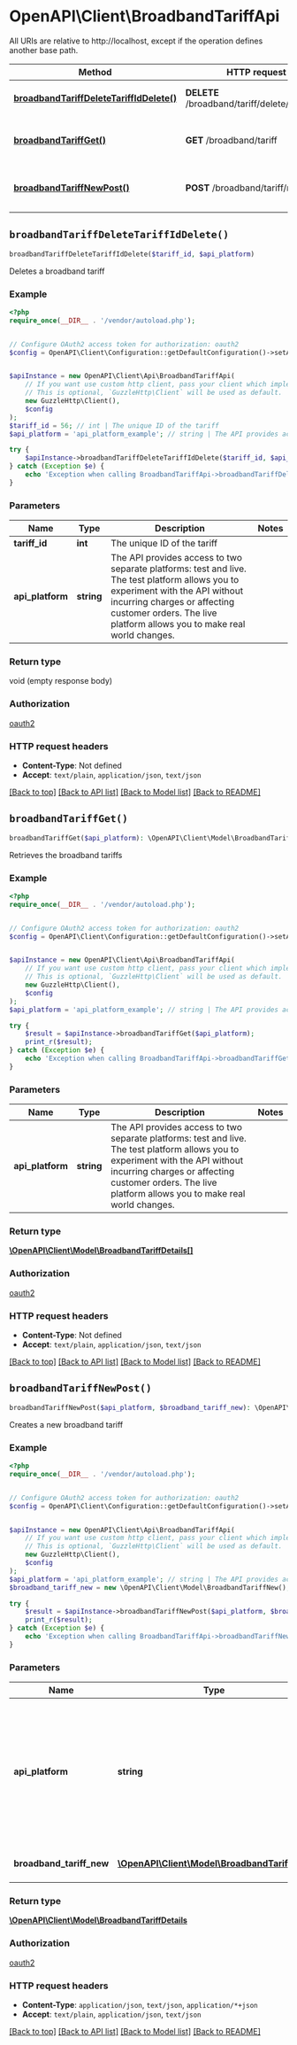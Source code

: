 # OpenAPI\Client\BroadbandTariffApi

All URIs are relative to http://localhost, except if the operation defines another base path.

| Method | HTTP request | Description |
| ------------- | ------------- | ------------- |
| [**broadbandTariffDeleteTariffIdDelete()**](BroadbandTariffApi.md#broadbandTariffDeleteTariffIdDelete) | **DELETE** /broadband/tariff/delete/{tariff_id} | Deletes a broadband tariff |
| [**broadbandTariffGet()**](BroadbandTariffApi.md#broadbandTariffGet) | **GET** /broadband/tariff | Retrieves the broadband tariffs |
| [**broadbandTariffNewPost()**](BroadbandTariffApi.md#broadbandTariffNewPost) | **POST** /broadband/tariff/new | Creates a new broadband tariff |


## `broadbandTariffDeleteTariffIdDelete()`

```php
broadbandTariffDeleteTariffIdDelete($tariff_id, $api_platform)
```

Deletes a broadband tariff

### Example

```php
<?php
require_once(__DIR__ . '/vendor/autoload.php');


// Configure OAuth2 access token for authorization: oauth2
$config = OpenAPI\Client\Configuration::getDefaultConfiguration()->setAccessToken('YOUR_ACCESS_TOKEN');


$apiInstance = new OpenAPI\Client\Api\BroadbandTariffApi(
    // If you want use custom http client, pass your client which implements `GuzzleHttp\ClientInterface`.
    // This is optional, `GuzzleHttp\Client` will be used as default.
    new GuzzleHttp\Client(),
    $config
);
$tariff_id = 56; // int | The unique ID of the tariff
$api_platform = 'api_platform_example'; // string | The API provides access to two separate platforms: test and live. The test platform allows you to experiment with the API without incurring charges or affecting customer orders. The live platform allows you to make real world changes.

try {
    $apiInstance->broadbandTariffDeleteTariffIdDelete($tariff_id, $api_platform);
} catch (Exception $e) {
    echo 'Exception when calling BroadbandTariffApi->broadbandTariffDeleteTariffIdDelete: ', $e->getMessage(), PHP_EOL;
}
```

### Parameters

| Name | Type | Description  | Notes |
| ------------- | ------------- | ------------- | ------------- |
| **tariff_id** | **int**| The unique ID of the tariff | |
| **api_platform** | **string**| The API provides access to two separate platforms: test and live. The test platform allows you to experiment with the API without incurring charges or affecting customer orders. The live platform allows you to make real world changes. | |

### Return type

void (empty response body)

### Authorization

[oauth2](../../README.md#oauth2)

### HTTP request headers

- **Content-Type**: Not defined
- **Accept**: `text/plain`, `application/json`, `text/json`

[[Back to top]](#) [[Back to API list]](../../README.md#endpoints)
[[Back to Model list]](../../README.md#models)
[[Back to README]](../../README.md)

## `broadbandTariffGet()`

```php
broadbandTariffGet($api_platform): \OpenAPI\Client\Model\BroadbandTariffDetails[]
```

Retrieves the broadband tariffs

### Example

```php
<?php
require_once(__DIR__ . '/vendor/autoload.php');


// Configure OAuth2 access token for authorization: oauth2
$config = OpenAPI\Client\Configuration::getDefaultConfiguration()->setAccessToken('YOUR_ACCESS_TOKEN');


$apiInstance = new OpenAPI\Client\Api\BroadbandTariffApi(
    // If you want use custom http client, pass your client which implements `GuzzleHttp\ClientInterface`.
    // This is optional, `GuzzleHttp\Client` will be used as default.
    new GuzzleHttp\Client(),
    $config
);
$api_platform = 'api_platform_example'; // string | The API provides access to two separate platforms: test and live. The test platform allows you to experiment with the API without incurring charges or affecting customer orders. The live platform allows you to make real world changes.

try {
    $result = $apiInstance->broadbandTariffGet($api_platform);
    print_r($result);
} catch (Exception $e) {
    echo 'Exception when calling BroadbandTariffApi->broadbandTariffGet: ', $e->getMessage(), PHP_EOL;
}
```

### Parameters

| Name | Type | Description  | Notes |
| ------------- | ------------- | ------------- | ------------- |
| **api_platform** | **string**| The API provides access to two separate platforms: test and live. The test platform allows you to experiment with the API without incurring charges or affecting customer orders. The live platform allows you to make real world changes. | |

### Return type

[**\OpenAPI\Client\Model\BroadbandTariffDetails[]**](../Model/BroadbandTariffDetails.md)

### Authorization

[oauth2](../../README.md#oauth2)

### HTTP request headers

- **Content-Type**: Not defined
- **Accept**: `text/plain`, `application/json`, `text/json`

[[Back to top]](#) [[Back to API list]](../../README.md#endpoints)
[[Back to Model list]](../../README.md#models)
[[Back to README]](../../README.md)

## `broadbandTariffNewPost()`

```php
broadbandTariffNewPost($api_platform, $broadband_tariff_new): \OpenAPI\Client\Model\BroadbandTariffDetails
```

Creates a new broadband tariff

### Example

```php
<?php
require_once(__DIR__ . '/vendor/autoload.php');


// Configure OAuth2 access token for authorization: oauth2
$config = OpenAPI\Client\Configuration::getDefaultConfiguration()->setAccessToken('YOUR_ACCESS_TOKEN');


$apiInstance = new OpenAPI\Client\Api\BroadbandTariffApi(
    // If you want use custom http client, pass your client which implements `GuzzleHttp\ClientInterface`.
    // This is optional, `GuzzleHttp\Client` will be used as default.
    new GuzzleHttp\Client(),
    $config
);
$api_platform = 'api_platform_example'; // string | The API provides access to two separate platforms: test and live. The test platform allows you to experiment with the API without incurring charges or affecting customer orders. The live platform allows you to make real world changes.
$broadband_tariff_new = new \OpenAPI\Client\Model\BroadbandTariffNew(); // \OpenAPI\Client\Model\BroadbandTariffNew | A BroadbandTariffNew structure

try {
    $result = $apiInstance->broadbandTariffNewPost($api_platform, $broadband_tariff_new);
    print_r($result);
} catch (Exception $e) {
    echo 'Exception when calling BroadbandTariffApi->broadbandTariffNewPost: ', $e->getMessage(), PHP_EOL;
}
```

### Parameters

| Name | Type | Description  | Notes |
| ------------- | ------------- | ------------- | ------------- |
| **api_platform** | **string**| The API provides access to two separate platforms: test and live. The test platform allows you to experiment with the API without incurring charges or affecting customer orders. The live platform allows you to make real world changes. | |
| **broadband_tariff_new** | [**\OpenAPI\Client\Model\BroadbandTariffNew**](../Model/BroadbandTariffNew.md)| A BroadbandTariffNew structure | [optional] |

### Return type

[**\OpenAPI\Client\Model\BroadbandTariffDetails**](../Model/BroadbandTariffDetails.md)

### Authorization

[oauth2](../../README.md#oauth2)

### HTTP request headers

- **Content-Type**: `application/json`, `text/json`, `application/*+json`
- **Accept**: `text/plain`, `application/json`, `text/json`

[[Back to top]](#) [[Back to API list]](../../README.md#endpoints)
[[Back to Model list]](../../README.md#models)
[[Back to README]](../../README.md)
